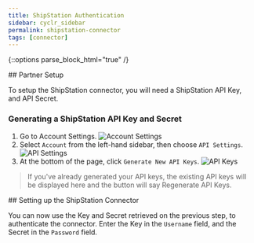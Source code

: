 ```yaml
---
title: ShipStation Authentication
sidebar: cyclr_sidebar
permalink: shipstation-connector
tags: [connector]
---
```

{::options parse_block_html="true" /}
<section class="card">
## Partner Setup

To setup the ShipStation connector, you will need a ShipStation API Key, and API Secret.

### Generating a ShipStation API Key and Secret

1. Go to Account Settings.
![Account Settings](./images/shipstation-1.png)
2. Select ``Account`` from the left-hand sidebar, then choose ``API Settings``.
![API Settings](./images/shipstation-2.png)
3. At the bottom of the page, click ``Generate New API Keys``.
![API Keys](./images/shipstation-3.png)

> If you've already generated your API keys, the existing API keys will be displayed here and the button will say Regenerate API Keys.


</section>
<section class="card">
## Setting up the ShipStation Connector

You can now use the Key and Secret retrieved on the previous step, to authenticate the connector.  Enter the Key in the ``Username`` field, and the Secret in the ``Password`` field.

</section>
